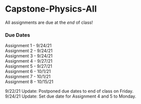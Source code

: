 # Capstone-Physics-All

All assignments are due at the *end* of class! 

### Due Dates
Assignment 1 - 9/24/21 \
Assignment 2 - 9/24/21 \
Assignment 3 - 9/24/21 \
Assignment 4 - 9/27/21 \
Assignment 5 - 9/27/21 \
Assignment 6 - 10/1/21 \
Assignment 7 - 10/1/21 \
Assignment 8 - 10/15/21


9/22/21 Update: Postponed due dates to end of class on Friday. \
9/24/21 Update: Set due date for Assignment 4 and 5 to Monday.
